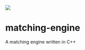 <a href="https://travis-ci.org/Vladec/matching-engine"><img src="https://travis-ci.org/Vladec/matching-engine.svg?branch=master"></a>

matching-engine
===============

A matching engine written in C++
